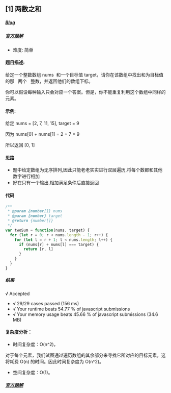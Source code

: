 ## [1] 两数之和
<!-- 
##### [Github](https://github.com/lailailee/leetcodeByJs-shuashuashua/blob/master/problems/%5B1%5D%20%E4%B8%A4%E6%95%B0%E4%B9%8B%E5%92%8C.md) -->

##### [Blog](http://localhost:4000/2019/09/20/2019-09-20-%E7%AE%97%E6%B3%95-[1]%20%E4%B8%A4%E6%95%B0%E4%B9%8B%E5%92%8C/)

##### [官方题解](https://leetcode-cn.com/problems/two-sum/solution/)

- 难度: 简单

#### 题目描述:

给定一个整数数组 nums  和一个目标值 target，请你在该数组中找出和为目标值的那   两个   整数，并返回他们的数组下标。

你可以假设每种输入只会对应一个答案。但是，你不能重复利用这个数组中同样的元素。

#### 示例:

给定 nums = [2, 7, 11, 15], target = 9

因为 nums[0] + nums[1] = 2 + 7 = 9

所以返回 [0, 1]

#### 思路

- 题中给定数组为无序排列,因此只能老老实实进行双层遍历,将每个数都和其他数字进行相加
- 好在只有一个输出,相加满足条件后直接返回

#### 代码

```javascript
/**
 * @param {number[]} nums
 * @param {number} target
 * @return {number[]}
 */
var twoSum = function(nums, target) {
  for (let r = 0; r < nums.length - 1; r++) {
    for (let l = r + 1; l < nums.length; l++) {
      if (nums[r] + nums[l] === target) {
        return [r, l]
      }
    }
  }
}
```

##### 结果

√ Accepted

- √ 29/29 cases passed (156 ms)
- √ Your runtime beats 54.77 % of javascript submissions
- √ Your memory usage beats 45.66 % of javascript submissions (34.6 MB)

#### 复杂度分析：

- 时间复杂度：O(n^2)，

对于每个元素，我们试图通过遍历数组的其余部分来寻找它所对应的目标元素，这将耗费 O(n) 的时间。因此时间复杂度为 O(n^2)。

- 空间复杂度：O(1)。

##### [官方题解](https://leetcode-cn.com/problems/two-sum/solution/)
